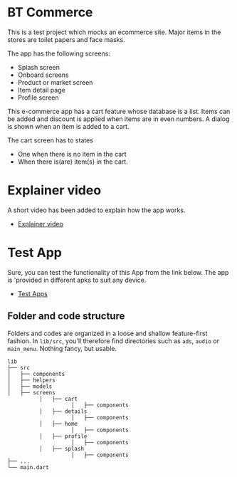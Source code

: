 # BT Commerce

This is a test project which mocks an ecommerce site. 
Major items in the stores are toilet papers and face masks.

The app has the following screens:
* Splash screen
* Onboard screens
* Product or market screen
* Item detail page
* Profile screen

This e-commerce app has a cart feature whose database is a list. Items can be added 
and discount is applied when items are in even numbers. A dialog is shown when an item
is added to a cart.

The cart screen has to states
* One when there is no item in the cart
* When there is(are) item(s) in the cart.


# Explainer video

A short video has been added to explain how the app works.

- [Explainer video](https://www.loom.com/share/921954adae504e5c9624bd236d52e01c)



# Test App

Sure, you can test the functionality of this App from the link below. The app is 'provided
in different apks to suit any device.

- [Test Apps](https://github.com/JAtoms/Bt-Commerce/tree/dashboard/assets/test_app)


## Folder and code structure

Folders and codes are organized in a loose and shallow feature-first fashion.
In `lib/src`, you'll therefore find directories such as `ads`, `audio`
or `main_menu`. Nothing fancy, but usable.

```
lib
├── src
│   ├── components
│   ├── helpers
│   ├── models
│   ├── screens
          │   ├── cart
                    │   ├── components
          │   ├── details
                    │   ├── components
          │   ├── home
                    │   ├── components
          │   ├── profile
                    │   ├── components
          │   ├── splash
                    │   ├── components
├── ...
└── main.dart

